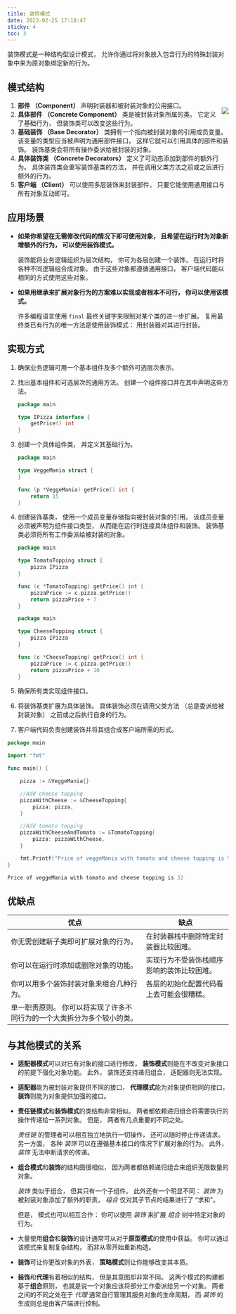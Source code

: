 ```yaml
---
title: 装饰模式
date: 2023-02-25 17:18:47
sticky: 4
toc: 3
---
```


装饰模式是一种结构型设计模式， 允许你通过将对象放入包含行为的特殊封装对象中来为原对象绑定新的行为。

## 模式结构

<div style="display: flex; flex-direction: row; justify-content: center; zoom: 100%; float: right">
<div>

![](https://refactoringguru.cn/images/patterns/diagrams/decorator/structure.png)
</div>
</div>

1. **部件 （Component）** 声明封装器和被封装对象的公用接口。
2. **具体部件 （Concrete Component）** 类是被封装对象所属的类。 它定义了基础行为， 但装饰类可以改变这些行为。
3. **基础装饰 （Base Decorator）** 类拥有一个指向被封装对象的引用成员变量。 该变量的类型应当被声明为通用部件接口， 这样它就可以引用具体的部件和装饰。 装饰基类会将所有操作委派给被封装的对象。
4. **具体装饰类 （Concrete Decorators）** 定义了可动态添加到部件的额外行为。 具体装饰类会重写装饰基类的方法， 并在调用父类方法之前或之后进行额外的行为。
5. **客户端 （Client）** 可以使用多层装饰来封装部件， 只要它能使用通用接口与所有对象互动即可。

## 应用场景

* **如果你希望在无需修改代码的情况下即可使用对象， 且希望在运行时为对象新增额外的行为， 可以使用装饰模式。**

    装饰能将业务逻辑组织为层次结构， 你可为各层创建一个装饰， 在运行时将各种不同逻辑组合成对象。 由于这些对象都遵循通用接口， 客户端代码能以相同的方式使用这些对象。

* **如果用继承来扩展对象行为的方案难以实现或者根本不可行， 你可以使用该模式。**

    许多编程语言使用 `final` 最终关键字来限制对某个类的进一步扩展。 复用最终类已有行为的唯一方法是使用装饰模式： 用封装器对其进行封装。

## 实现方式

1. 确保业务逻辑可用一个基本组件及多个额外可选层次表示。
2. 找出基本组件和可选层次的通用方法。 创建一个组件接口并在其中声明这些方法。

    ```go pizza.go: 零件接口
    package main

    type IPizza interface {
        getPrice() int
    }
    ```

3. 创建一个具体组件类， 并定义其基础行为。

    ```go veggieMania.go: 具体零件
    package main

    type VeggeMania struct {
    }

    func (p *VeggeMania) getPrice() int {
        return 15
    }
    ```

4. 创建装饰基类， 使用一个成员变量存储指向被封装对象的引用。 该成员变量必须被声明为组件接口类型， 从而能在运行时连接具体组件和装饰。 装饰基类必须将所有工作委派给被封装的对象。

    ```go tomatoTopping.go: 具体装饰
    package main

    type TomatoTopping struct {
        pizza IPizza
    }

    func (c *TomatoTopping) getPrice() int {
        pizzaPrice := c.pizza.getPrice()
        return pizzaPrice + 7
    }
    ```

    ```go cheeseTopping.go: 具体装饰
    package main

    type CheeseTopping struct {
        pizza IPizza
    }

    func (c *CheeseTopping) getPrice() int {
        pizzaPrice := c.pizza.getPrice()
        return pizzaPrice + 10
    }
    ```

5. 确保所有类实现组件接口。
6. 将装饰基类扩展为具体装饰。 具体装饰必须在调用父类方法 （总是委派给被封装对象） 之前或之后执行自身的行为。
7. 客户端代码负责创建装饰并将其组合成客户端所需的形式。

```go main.go: 客户端代码
package main

import "fmt"

func main() {

    pizza := &VeggeMania{}

    //Add cheese topping
    pizzaWithCheese := &CheeseTopping{
        pizza: pizza,
    }

    //Add tomato topping
    pizzaWithCheeseAndTomato := &TomatoTopping{
        pizza: pizzaWithCheese,
    }

    fmt.Printf("Price of veggeMania with tomato and cheese topping is %d\n", pizzaWithCheeseAndTomato.getPrice())
}
```

```go output.txt: 执行结果
Price of veggeMania with tomato and cheese topping is 32
```

## 优缺点

| 优点                                                                    | 缺点                                       |
| ----------------------------------------------------------------------- | ------------------------------------------ |
| 你无需创建新子类即可扩展对象的行为。                                    | 在封装器栈中删除特定封装器比较困难。       |
| 你可以在运行时添加或删除对象的功能。                                    | 实现行为不受装饰栈顺序影响的装饰比较困难。 |
| 你可以用多个装饰封装对象来组合几种行为。                                | 各层的初始化配置代码看上去可能会很糟糕。   |
| 单一职责原则。 你可以将实现了许多不同行为的一个大类拆分为多个较小的类。 |                                            |

## 与其他模式的关系

* **适配器模式**可以对已有对象的接口进行修改， **装饰模式**则能在不改变对象接口的前提下强化对象功能。 此外， 装饰还支持递归组合， 适配器则无法实现。

* **适配器**能为被封装对象提供不同的接口， **代理模式**能为对象提供相同的接口， **装饰**则能为对象提供加强的接口。

* **责任链模式**和**装饰模式**的类结构非常相似。 两者都依赖递归组合将需要执行的操作传递给一系列对象。 但是， 两者有几点重要的不同之处。

    *责任链* 的管理者可以相互独立地执行一切操作， 还可以随时停止传递请求。 另一方面， 各种 *装饰* 可以在遵循基本接口的情况下扩展对象的行为。 此外， *装饰* 无法中断请求的传递。

* **组合模式**和**装饰**的结构图很相似， 因为两者都依赖递归组合来组织无限数量的对象。

    *装饰* 类似于组合， 但其只有一个子组件。 此外还有一个明显不同： *装饰* 为被封装对象添加了额外的职责， *组合* 仅对其子节点的结果进行了 “求和”。

    但是， 模式也可以相互合作： 你可以使用 *装饰* 来扩展 *组合* 树中特定对象的行为。

* 大量使用**组合**和**装饰**的设计通常可从对于**原型模式**的使用中获益。 你可以通过该模式来复制复杂结构， 而非从零开始重新构造。

* **装饰**可让你更改对象的外表， **策略模式**则让你能够改变其本质。

* **装饰**和**代理**有着相似的结构， 但是其意图却非常不同。 这两个模式的构建都基于**组合**原则， 也就是说一个对象应该将部分工作委派给另一个对象。 两者之间的不同之处在于 *代理* 通常自行管理其服务对象的生命周期， 而 *装饰* 的生成则总是由客户端进行控制。
